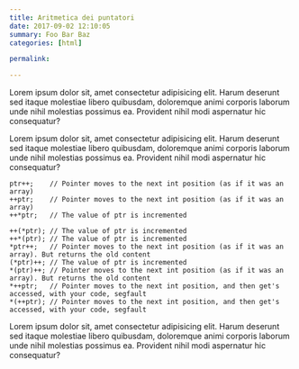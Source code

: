 ```yaml
---
title: Aritmetica dei puntatori
date: 2017-09-02 12:10:05
summary: Foo Bar Baz
categories: [html]

permalink: 

---
```


Lorem ipsum dolor sit, amet consectetur adipisicing elit. Harum deserunt sed itaque molestiae libero quibusdam, doloremque animi corporis laborum unde nihil molestias possimus ea. Provident nihil modi aspernatur hic consequatur?

Lorem ipsum dolor sit, amet consectetur adipisicing elit. Harum deserunt sed itaque molestiae libero quibusdam, doloremque animi corporis laborum unde nihil molestias possimus ea. Provident nihil modi aspernatur hic consequatur?




```
ptr++;    // Pointer moves to the next int position (as if it was an array)
++ptr;    // Pointer moves to the next int position (as if it was an array)
++*ptr;   // The value of ptr is incremented

++(*ptr); // The value of ptr is incremented
++*(ptr); // The value of ptr is incremented
*ptr++;   // Pointer moves to the next int position (as if it was an array). But returns the old content
(*ptr)++; // The value of ptr is incremented
*(ptr)++; // Pointer moves to the next int position (as if it was an array). But returns the old content
*++ptr;   // Pointer moves to the next int position, and then get's accessed, with your code, segfault
*(++ptr); // Pointer moves to the next int position, and then get's accessed, with your code, segfault

```

Lorem ipsum dolor sit, amet consectetur adipisicing elit. Harum deserunt sed itaque molestiae libero quibusdam, doloremque animi corporis laborum unde nihil molestias possimus ea. Provident nihil modi aspernatur hic consequatur?
